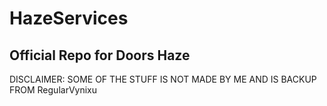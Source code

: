 # HazeServices
Official Repo for Doors Haze
--
DISCLAIMER: SOME OF THE STUFF IS NOT MADE BY ME AND IS BACKUP FROM RegularVynixu
